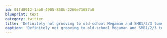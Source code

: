 ```yaml
---
id: 01fd8912-1ab0-4905-858b-2266e71657a0
blueprint: text
category: twitter
title: 'Definitely not grooving to old-school Megaman and SMB1/2/3 tunes in the @Okcolab right now. Nope most definitely not'
caption: 'Definitely not grooving to old-school Megaman and SMB1/2/3 tunes in the @Okcolab right now. Nope most definitely not'
---
```

